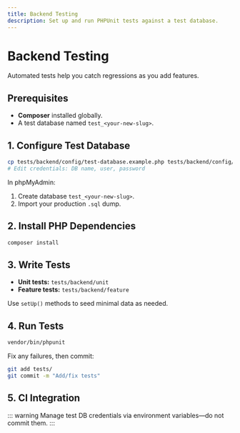 ```yaml
---
title: Backend Testing
description: Set up and run PHPUnit tests against a test database.
---
```


# Backend Testing

Automated tests help you catch regressions as you add features.

## Prerequisites

- **Composer** installed globally.
- A test database named `test_<your-new-slug>`.

## 1. Configure Test Database

```bash
cp tests/backend/config/test-database.example.php tests/backend/config/test-database.php
# Edit credentials: DB name, user, password
```

In phpMyAdmin:

1. Create database `test_<your-new-slug>`.
2. Import your production `.sql` dump.

## 2. Install PHP Dependencies

```bash
composer install
```

## 3. Write Tests

* **Unit tests:** `tests/backend/unit`
* **Feature tests:** `tests/backend/feature`

Use `setUp()` methods to seed minimal data as needed.

## 4. Run Tests

```bash
vendor/bin/phpunit
```

Fix any failures, then commit:

```bash
git add tests/
git commit -m "Add/fix tests"
```

## 5. CI Integration

::: warning
Manage test DB credentials via environment variables—do not commit them.
:::